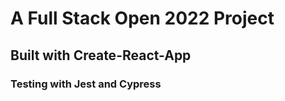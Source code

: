# A Full Stack Open 2022 Project

## Built with Create-React-App

### Testing with Jest and Cypress
